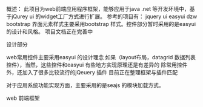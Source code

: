 概述：
 此项目为web前端应用程序框架，能够应用于java .net 等开发环境中，基于jQurey ui 的widget工厂方式进行扩展。
 参考的项目有：
          jquery ui
          easyui
          dzw
          bootstrap 
  界面元素样式主要采用bootstrap 样式。控件部分暂时采用的是easyui的设计和风格。
  项目文档正在完善中



设计部分

  web常用控件主要采用easyui 的设计理念 如果（layout布局，datagrid 数据列表控件），当然，这些控件和easyui 有些地方实现原理还是有差异的
  除常用控件外，还加入了很多比较流行的jQeuery 插件 目前正在整理框架与插件匹配
  
  对于应用系统功能实现方面，主要采用的是seajs 的模块加载方式。
  
  web 前端框架
